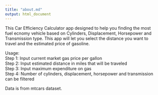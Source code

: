 ```yaml
---
title: "about.md"
output: html_document
---
```


This Car Efficiency Calculator app designed to help you finding the most fuel ecnomy vehicle based on Cylinders, Displacement, Horsepower and Transmission type.  This app will let you select the distance you want to travel and the estimated price of gasoline. 

Usage:<br>
Step 1: Input current market gas price per gallon<br>
Step 2: Input estimated distance in miles that will be traveled<br>
Step 3: Input maximum expenditure on gas<br>
Step 4: Number of cylinders, displacement, horsepower and transmission can be filtered<br>

Data is from mtcars dataset.  



